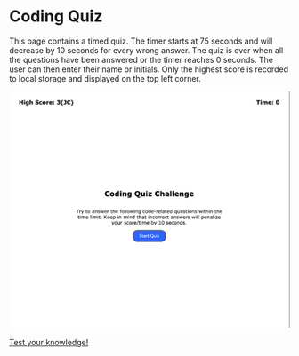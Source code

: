 # Coding Quiz

This page contains a timed quiz. The timer starts at 75 seconds and will decrease by 10 seconds for every wrong answer. The quiz is over when all the questions have been answered or the timer reaches 0 seconds. The user can then enter their name or initials. Only the highest score is recorded to local storage and displayed on the top left corner.

![Screenshot](./assets/images/screenshot.png)

[Test your knowledge!](https://jochsf.github.io/coding-quiz/)